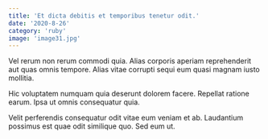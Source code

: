 ```yaml
---
title: 'Et dicta debitis et temporibus tenetur odit.'
date: '2020-8-26'
category: 'ruby'
image: 'image31.jpg'
---
```


Vel rerum non rerum commodi quia. Alias corporis aperiam reprehenderit aut quas omnis tempore. Alias vitae corrupti sequi eum quasi magnam iusto mollitia.
 Hic voluptatem numquam quia deserunt dolorem facere. Repellat ratione earum. Ipsa ut omnis consequatur quia.
 Velit perferendis consequatur odit vitae eum veniam et ab. Laudantium possimus est quae odit similique quo. Sed eum ut.
